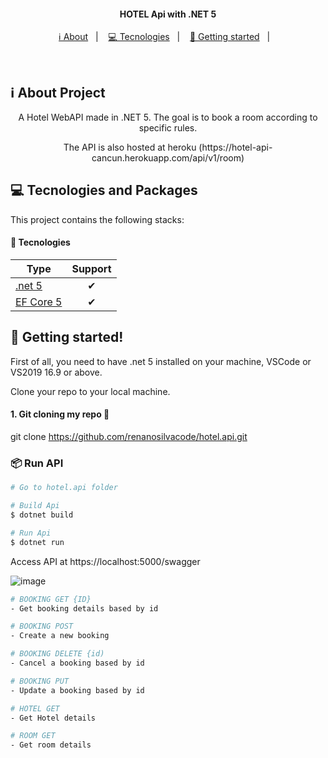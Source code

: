 <h4 align="center">
  HOTEL Api with .NET 5
</h4>

<p align="center">
  <a href="#-about-project">ℹ️ About</a>&nbsp;&nbsp;&nbsp;|&nbsp;&nbsp;&nbsp;
  <a href="#-tecnologias-and-packages">💻 Tecnologies</a>&nbsp;&nbsp;&nbsp;|&nbsp;&nbsp;&nbsp;
  <a href="#-getting-started">🚀 Getting started</a>&nbsp;&nbsp;&nbsp;|&nbsp;&nbsp;&nbsp;
</p>

<br>

## ℹ️ About Project

<div align="center">

  <p align="center">
    A Hotel WebAPI made in .NET 5. The goal is to book a room according to specific rules.
  </p>
  
  <p align="center">
    The API is also hosted at heroku (https://hotel-api-cancun.herokuapp.com/api/v1/room)
  </p>

</div>

## 💻 Tecnologies and Packages

This project contains the following stacks:

#### 🔨 Tecnologies

| Type                | Support   |
|---------------------|:---------:|
| [.net 5](https://docs.microsoft.com/pt-br/dotnet/core/dotnet-five)                             | ✔         |
| [EF Core 5](https://docs.microsoft.com/pt-br/ef/core/what-is-new/ef-core-5.0/whatsnew)         | ✔         |


## 🚀 Getting started!
 
First of all, you need to have .net 5 installed on your machine, VSCode or VS2019 16.9 or above.

Clone your repo to your local machine.

#### 1. Git cloning my repo 🎲

git clone https://github.com/renanosilvacode/hotel.api.git

### 📦 Run API

```bash
# Go to hotel.api folder

# Build Api
$ dotnet build

# Run Api
$ dotnet run
```
Access API at https://localhost:5000/swagger

![image](https://user-images.githubusercontent.com/25445892/110323182-0144d200-7ff3-11eb-967b-38fcfa7118e6.png)

```bash
# BOOKING GET {ID}
- Get booking details based by id

# BOOKING POST
- Create a new booking

# BOOKING DELETE {id)
- Cancel a booking based by id

# BOOKING PUT 
- Update a booking based by id

# HOTEL GET 
- Get Hotel details

# ROOM GET 
- Get room details

```
